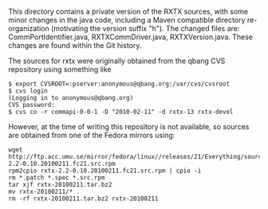 This directory contains a private version of the RXTX sources, with some minor
changes in the java code, including a Maven compatible directory re-organization
(motivating the version suffix "h").
The changed files are: CommPortIdentifier.java, RXTXCommDriver.java, RXTXVersion.java.
These changes are found within the Git history.

The sources for rxtx were originally obtained from the qbang CVS
repository using something like

    $ export CVSROOT=:pserver:anonymous@qbang.org:/var/cvs/cvsroot
    $ cvs login
    (Logging in to anonymous@qbang.org)
    CVS password:
    $ cvs co -r commapi-0-0-1 -D "2010-02-11" -d rxtx-13 rxtx-devel

However, at the time of writing this repository is not available, so
sources are obtained from one of the Fedora mirrors using:

    wget http://ftp.acc.umu.se/mirror/fedora/linux//releases/21/Everything/source/SRPMS/r/rxtx-2.2-0.10.20100211.fc21.src.rpm
    rpm2cpio rxtx-2.2-0.10.20100211.fc21.src.rpm | cpio -i
    rm *.patch *.spec *.src.rpm
    tar xjf rxtx-20100211.tar.bz2
    mv rxtx-20100211/* .
    rm -rf rxtx-20100211.tar.bz2 rxtx-20100211
